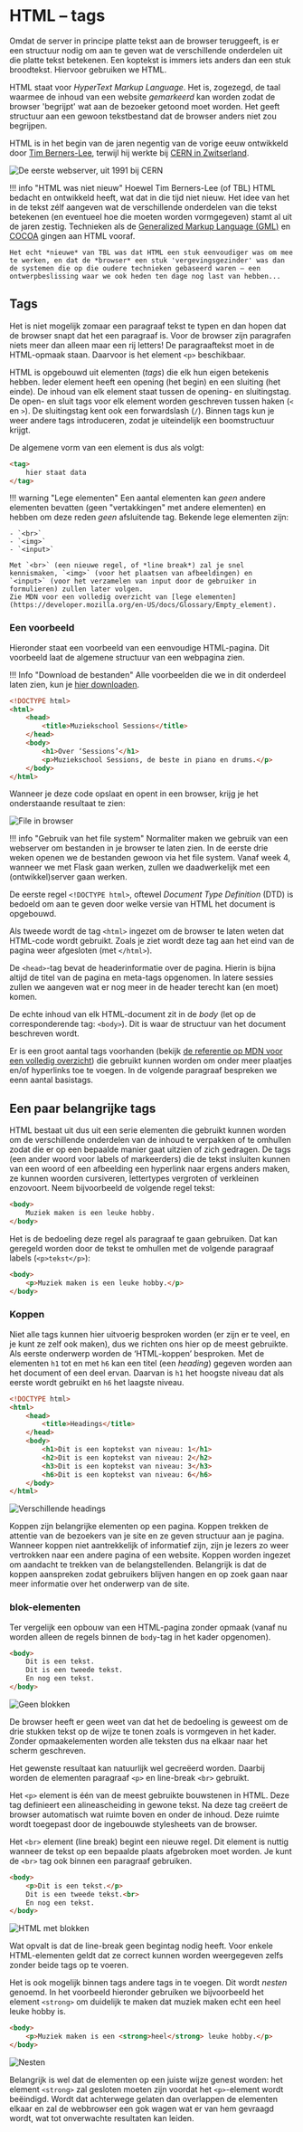 # HTML – tags

Omdat de server in principe platte tekst aan de browser teruggeeft, is er een structuur nodig om aan te geven wat de verschillende onderdelen uit die platte tekst betekenen. Een koptekst is immers iets anders dan een stuk broodtekst. Hiervoor gebruiken we HTML.

HTML staat voor *HyperText Markup Language*. Het is, zogezegd, de taal waarmee de inhoud van een website *gemarkeerd* kan worden zodat de browser 'begrijpt' wat aan de bezoeker getoond moet worden. Het geeft structuur aan een gewoon tekstbestand dat de browser anders niet zou begrijpen.

HTML is in het begin van de jaren negentig van de vorige eeuw ontwikkeld door [Tim Berners-Lee](https://nl.wikipedia.org/wiki/Tim_Berners-Lee), terwijl hij werkte bij [CERN in Zwitserland](https://home.cern/).

![De eerste webserver, uit 1991 bij CERN](imgs/cern-server.png)

!!! info "HTML was niet nieuw"
    Hoewel Tim Berners-Lee (of TBL) HTML bedacht en ontwikkeld heeft, wat dat in die tijd niet nieuw. Het idee van het in de tekst zélf aangeven wat de verschillende onderdelen van die tekst betekenen (en eventueel hoe die moeten worden vormgegeven) stamt al uit de jaren zestig. Technieken als de [Generalized Markup Language (GML)](https://en.wikipedia.org/wiki/Standard_Generalized_Markup_Language#History) en [COCOA](https://en.wikipedia.org/wiki/COCOA_(digital_humanities)) gingen aan HTML vooraf.

    Het echt *nieuwe* van TBL was dat HTML een stuk eenvoudiger was om mee te werken, en dat de *browser* een stuk 'vergevingsgezinder' was dan de systemen die op die oudere technieken gebaseerd waren – een ontwerpbeslissing waar we ook heden ten dage nog last van hebben...

## Tags

Het is niet mogelijk zomaar een paragraaf tekst te typen en dan hopen dat de browser snapt dat het een paragraaf is. Voor de browser zijn paragrafen niets meer dan alleen maar een rij letters! De paragraaftekst moet in de HTML-opmaak staan. Daarvoor is het element `<p>` beschikbaar.

HTML is opgebouwd uit elementen (*tags*) die elk hun eigen betekenis hebben. Ieder element heeft een opening (het begin) en een sluiting (het einde). De inhoud van elk element staat tussen de opening- en sluitingstag. De open- en sluit tags voor elk element worden geschreven tussen haken (`<` en `>`). De sluitingstag kent ook een forwardslash (`/`). Binnen tags kun je weer andere tags introduceren, zodat je uiteindelijk een boomstructuur krijgt.

De algemene vorm van een element is dus als volgt:

```html
<tag>
    hier staat data
</tag>
```

!!! warning "Lege elementen"
    Een aantal elementen kan *geen* andere elementen bevatten (geen "vertakkingen" met andere elementen) en hebben om deze reden *geen* afsluitende tag. Bekende lege elementen zijn:

    - `<br>`
    - `<img>`
    - `<input>`

    Met `<br>` (een nieuwe regel, of *line break*) zal je snel kennismaken, `<img>` (voor het plaatsen van afbeeldingen) en  `<input>` (voor het verzamelen van input door de gebruiker in formulieren) zullen later volgen.
    Zie MDN voor een volledig overzicht van [lege elementen](https://developer.mozilla.org/en-US/docs/Glossary/Empty_element).

### Een voorbeeld

Hieronder staat een voorbeeld van een eenvoudige HTML-pagina. Dit voorbeeld laat de algemene structuur van een webpagina zien.

!!! Info "Download de bestanden"
    Alle voorbeelden die we in dit onderdeel laten zien, kun je [hier downloaden](../../bestanden/html.zip).

```html
<!DOCTYPE html>
<html>
    <head>
        <title>Muziekschool Sessions</title>
    </head>
    <body>
        <h1>Over ‘Sessions’</h1>
        <p>Muziekschool Sessions, de beste in piano en drums.</p>
    </body>
</html>
```

Wanneer je deze code opslaat en opent in een browser, krijg je het onderstaande resultaat te zien:


![File in browser](imgs/file_in_browser.png)


!!! info "Gebruik van het file system"
    Normaliter maken we gebruik van een webserver om bestanden in je browser te laten zien. In de eerste drie weken openen we de bestanden gewoon via het file system. Vanaf week 4, wanneer we met Flask gaan werken, zullen we daadwerkelijk met een (ontwikkel)server gaan werken.


De eerste regel `<!DOCTYPE html>`, oftewel *Document Type Definition* (DTD) is bedoeld om aan te geven door welke versie van HTML het document is opgebouwd.

Als tweede wordt de tag `<html>` ingezet om de browser te laten weten dat HTML-code wordt gebruikt. Zoals je ziet wordt deze tag aan het eind van de pagina weer afgesloten (met `</html>`).

De `<head>`-tag bevat de headerinformatie over de pagina. Hierin is bijna altijd de titel van de pagina en meta-tags opgenomen. In latere sessies zullen we aangeven wat er nog meer in de header terecht kan (en moet) komen.

De echte inhoud van elk HTML-document zit in de *body* (let op de corresponderende tag: `<body>`). Dit is waar de structuur van het document beschreven wordt.

Er is een groot aantal tags voorhanden (bekijk [de referentie op MDN voor een volledig overzicht](https://developer.mozilla.org/en-US/docs/Web/HTML/Element)) die gebruikt kunnen worden om onder meer plaatjes en/of hyperlinks toe te voegen. In de volgende paragraaf bespreken we eenn aantal basistags.

## Een paar belangrijke tags

HTML bestaat uit dus uit een serie elementen die gebruikt kunnen worden om de verschillende onderdelen van de inhoud te verpakken of te omhullen zodat die er op een bepaalde manier gaat uitzien of zich gedragen. De tags (een ander woord voor labels of markeerders) die de tekst insluiten kunnen van een woord of een afbeelding een hyperlink naar ergens anders maken, ze kunnen woorden cursiveren, lettertypes vergroten of verkleinen enzovoort. Neem bijvoorbeeld de volgende regel tekst:

```html
<body>
    Muziek maken is een leuke hobby.
</body>
```

Het is de bedoeling deze regel als paragraaf te gaan gebruiken. Dat kan geregeld worden door de tekst te omhullen met de volgende paragraaf labels (`<p>tekst</p>`):

```html
<body>
    <p>Muziek maken is een leuke hobby.</p>
</body>
```

### Koppen

Niet alle tags kunnen hier uitvoerig besproken worden (er zijn er te veel, en je kunt ze zelf ook maken), dus we richten ons hier op de meest gebruikte. Als eerste onderwerp worden de ‘HTML-koppen’ besproken. Met de elementen `h1` tot en met `h6` kan een titel (een *heading*) gegeven worden aan het document of een deel ervan. Daarvan is `h1` het hoogste niveau dat als eerste wordt gebruikt en `h6` het laagste niveau.

```html
<!DOCTYPE html>
<html>
    <head>
        <title>Headings</title>
    </head>
    <body>
        <h1>Dit is een koptekst van niveau: 1</h1>
        <h2>Dit is een koptekst van niveau: 2</h2>
        <h3>Dit is een koptekst van niveau: 3</h3>
        <h6>Dit is een koptekst van niveau: 6</h6>
    </body>
</html>
```

![Verschillende *headings*](imgs/headings.png)

Koppen zijn belangrijke elementen op een pagina. Koppen trekken de attentie van de bezoekers van je site en ze geven structuur aan je pagina. Wanneer koppen niet aantrekkelijk of informatief zijn, zijn je lezers zo weer vertrokken naar een andere pagina of een website. Koppen worden ingezet om aandacht te trekken van de belangstellenden. Belangrijk is dat de koppen aanspreken zodat gebruikers blijven hangen en op zoek gaan naar meer informatie over het onderwerp van de site.

### blok-elementen

Ter vergelijk een opbouw van een HTML-pagina zonder opmaak (vanaf nu worden alleen de regels binnen de `body`-tag in het kader opgenomen).

```html
<body>
    Dit is een tekst.
    Dit is een tweede tekst.
    En nog een tekst.
</body>
```

![Geen blokken](imgs/geen_blokken.png)

De browser heeft er geen weet van dat het de bedoeling is geweest om de drie stukken tekst op de wijze te tonen zoals is vormgeven in het kader. Zonder opmaakelementen worden alle teksten dus na elkaar naar het scherm geschreven.

Het gewenste resultaat kan natuurlijk wel gecreëerd worden. Daarbij worden de elementen paragraaf `<p>` en line-break `<br>` gebruikt.

Het `<p>` element is één van de meest gebruikte bouwstenen in HTML. Deze tag definieert een alineascheiding in gewone tekst. Na deze tag creëert de browser automatisch wat ruimte boven en onder de inhoud. Deze ruimte wordt toegepast door de ingebouwde stylesheets van de browser.

Het `<br>` element (line break) begint een nieuwe regel. Dit element is nuttig wanneer de tekst op een bepaalde plaats afgebroken moet worden. Je kunt de `<br>` tag ook binnen een paragraaf gebruiken.

```html
<body>
    <p>Dit is een tekst.</p>
    Dit is een tweede tekst.<br>
    En nog een tekst.
</body>
```

![HTML met blokken](imgs/blokken.png)

Wat opvalt is dat de line-break geen begintag nodig heeft. Voor enkele HTML-elementen geldt dat ze correct kunnen worden weergegeven zelfs zonder beide tags op te voeren.

Het is ook mogelijk binnen tags andere tags in te voegen. Dit wordt *nesten* genoemd. In het voorbeeld hieronder gebruiken we bijvoorbeeld het element `<strong>` om duidelijk te maken dat muziek maken echt een heel leuke hobby is.

```html
<body>
    <p>Muziek maken is een <strong>heel</strong> leuke hobby.</p>
</body>
```

![Nesten](imgs/strong.png)

Belangrijk is wel dat de elementen op een juiste wijze genest worden: het element `<strong>` zal gesloten moeten zijn voordat het `<p>`-element wordt beëindigd. Wordt dat achterwege gelaten dan overlappen de elementen elkaar en zal de webbrowser een gok wagen wat er van hem gevraagd wordt, wat tot onverwachte resultaten kan leiden.






